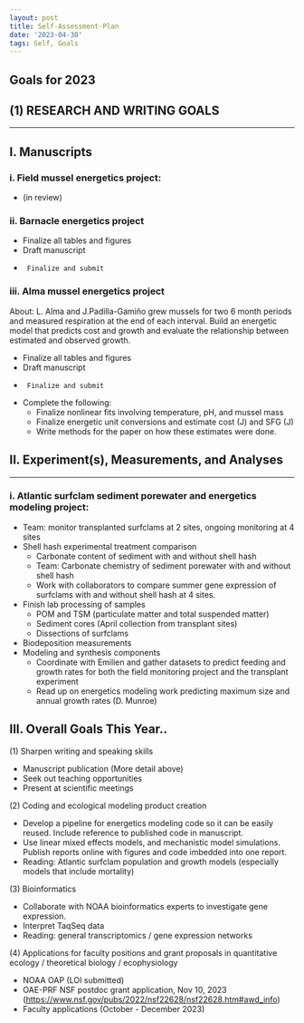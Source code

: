 ```yaml
---
layout: post
title: Self-Assessment-Plan
date: '2023-04-30'
tags: Self, Goals
---
```


## Goals for 2023

## (1)	RESEARCH AND WRITING GOALS

---------------------------------- 


## I.	Manuscripts
### i.	Field mussel energetics project: 
 -	(in review)
 
### ii.	Barnacle energetics project
 -	Finalize all tables and figures
 -	Draft manuscript
 -      Finalize and submit

### iii.	Alma mussel energetics project
About: L. Alma and J.Padilla-Gamiño grew mussels for two 6 month periods and measured respiration at the end of each interval. Build an energetic model that predicts cost and growth and evaluate the relationship between estimated and observed growth. 
 -	Finalize all tables and figures
 -	Draft manuscript
 -      Finalize and submit
 -  Complete the following:
     -	Finalize nonlinear fits involving temperature, pH, and mussel mass
     -  Finalize energetic unit conversions and estimate cost (J) and SFG (J)
     -  Write methods for the paper on how these estimates were done.

## II.	Experiment(s), Measurements, and Analyses  

---------------------------------- 

### i.	Atlantic surfclam sediment porewater and energetics modeling project: 
 -  Team: monitor transplanted surfclams at 2 sites, ongoing monitoring at 4 sites
 -  Shell hash experimental treatment comparison
      - Carbonate content of sediment with and without shell hash
      - Team: Carbonate chemistry of sediment porewater with and without shell hash
	-	Work with collaborators to compare summer gene expression of surfclams with and without shell hash at 4 sites. 
 -  Finish lab processing of samples
      - POM and TSM (particulate matter and total suspended matter)
      - Sediment cores (April collection from transplant sites)
      - Dissections of surfclams
  - Biodeposition measurements
  - Modeling and synthesis components
      - Coordinate with Emilien and gather datasets to predict feeding and growth rates for both the field monitoring project and the transplant experiment
      - Read up on energetics modeling work predicting maximum size and annual growth rates (D. Munroe) 

 
		
## III.	Overall Goals This Year..

(1)	Sharpen writing and speaking skills
- Manuscript publication (More detail above)
- Seek out teaching opportunities
- Present at scientific meetings

(2)	Coding and ecological modeling product creation
- Develop a pipeline for energetics modeling code so it can be easily reused. Include reference to published code in manuscript.   
- Use linear mixed effects models, and mechanistic model simulations. Publish reports online with figures and code imbedded into one report. 
- Reading: Atlantic surfclam population and growth models (especially models that include mortality)

(3)	Bioinformatics
- Collaborate with NOAA bioinformatics experts to investigate gene expression. 
- Interpret TaqSeq data
- Reading: general transcriptomics / gene expression networks 

(4)	Applications for faculty positions and grant proposals in quantitative ecology / theoretical biology / ecophysiology  
- 	NOAA OAP (LOI submitted)
-   OAE-PRF NSF postdoc grant application, Nov 10, 2023 (https://www.nsf.gov/pubs/2022/nsf22628/nsf22628.htm#awd_info)
-   Faculty applications (October - December 2023)




